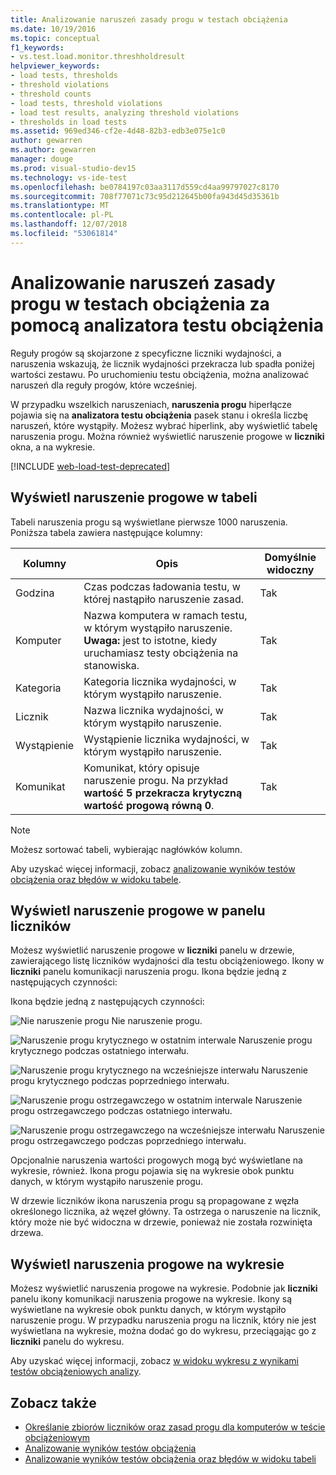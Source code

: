```yaml
---
title: Analizowanie naruszeń zasady progu w testach obciążenia
ms.date: 10/19/2016
ms.topic: conceptual
f1_keywords:
- vs.test.load.monitor.threshholdresult
helpviewer_keywords:
- load tests, thresholds
- threshold violations
- threshold counts
- load tests, threshold violations
- load test results, analyzing threshold violations
- thresholds in load tests
ms.assetid: 969ed346-cf2e-4d48-82b3-edb3e075e1c0
author: gewarren
ms.author: gewarren
manager: douge
ms.prod: visual-studio-dev15
ms.technology: vs-ide-test
ms.openlocfilehash: be0784197c03aa3117d559cd4aa99797027c8170
ms.sourcegitcommit: 708f77071c73c95d212645b00fa943d45d35361b
ms.translationtype: MT
ms.contentlocale: pl-PL
ms.lasthandoff: 12/07/2018
ms.locfileid: "53061814"
---
```

# <a name="analyzing-threshold-rule-violations-in-load-tests-using-the-load-test-analyzer"></a>Analizowanie naruszeń zasady progu w testach obciążenia za pomocą analizatora testu obciążenia

Reguły progów są skojarzone z specyficzne liczniki wydajności, a naruszenia wskazują, że licznik wydajności przekracza lub spadła poniżej wartości zestawu. Po uruchomieniu testu obciążenia, można analizować naruszeń dla reguły progów, które wcześniej.

W przypadku wszelkich naruszeniach, **naruszenia progu** hiperłącze pojawia się na **analizatora testu obciążenia** pasek stanu i określa liczbę naruszeń, które wystąpiły. Możesz wybrać hiperlink, aby wyświetlić tabelę naruszenia progu. Można również wyświetlić naruszenie progowe w **liczniki** okna, a na wykresie.

[!INCLUDE [web-load-test-deprecated](includes/web-load-test-deprecated.md)]

## <a name="view-threshold-violations-in-the-table"></a>Wyświetl naruszenie progowe w tabeli

 Tabeli naruszenia progu są wyświetlane pierwsze 1000 naruszenia. Poniższa tabela zawiera następujące kolumny:

|Kolumny|Opis|Domyślnie widoczny|
|-|-|-|
|Godzina|Czas podczas ładowania testu, w której nastąpiło naruszenie zasad.|Tak|
|Komputer|Nazwa komputera w ramach testu, w którym wystąpiło naruszenie. **Uwaga:** jest to istotne, kiedy uruchamiasz testy obciążenia na stanowiska.|Tak|
|Kategoria|Kategoria licznika wydajności, w którym wystąpiło naruszenie.|Tak|
|Licznik|Nazwa licznika wydajności, w którym wystąpiło naruszenie.|Tak|
|Wystąpienie|Wystąpienie licznika wydajności, w którym wystąpiło naruszenie.|Tak|
|Komunikat|Komunikat, który opisuje naruszenie progu. Na przykład **wartość 5 przekracza krytyczną wartość progową równą 0**.|Tak|

> [!NOTE]
> Możesz sortować tabeli, wybierając nagłówków kolumn.

 Aby uzyskać więcej informacji, zobacz [analizowanie wyników testów obciążenia oraz błędów w widoku tabele](../test/analyze-load-test-results-and-errors-in-the-tables-view.md).

## <a name="view-threshold-violations-in-the-counters-panel"></a>Wyświetl naruszenie progowe w panelu liczników

 Możesz wyświetlić naruszenie progowe w **liczniki** panelu w drzewie, zawierającego listę liczników wydajności dla testu obciążeniowego. Ikony w **liczniki** panelu komunikacji naruszenia progu. Ikona będzie jedną z następujących czynności:

 Ikona będzie jedną z następujących czynności:

 ![Nie naruszenie progu](../test/media/icon_ltest_1.gif) Nie naruszenie progu.

 ![Naruszenie progu krytycznego w ostatnim interwale](../test/media/icon_ltest_2.gif) Naruszenie progu krytycznego podczas ostatniego interwału.

 ![Naruszenie progu krytycznego na wcześniejsze interwału](../test/media/icon_ltest_3.gif) Naruszenie progu krytycznego podczas poprzedniego interwału.

 ![Naruszenie progu ostrzegawczego w ostatnim interwale](../test/media/icon_ltest_4.gif) Naruszenie progu ostrzegawczego podczas ostatniego interwału.

 ![Naruszenie progu ostrzegawczego na wcześniejsze interwału](../test/media/icon_ltest_5.gif) Naruszenie progu ostrzegawczego podczas poprzedniego interwału.

 Opcjonalnie naruszenia wartości progowych mogą być wyświetlane na wykresie, również. Ikona progu pojawia się na wykresie obok punktu danych, w którym wystąpiło naruszenie progu.

 W drzewie liczników ikona naruszenia progu są propagowane z węzła określonego licznika, aż węzeł główny. Ta ostrzega o naruszenie na licznik, który może nie być widoczna w drzewie, ponieważ nie została rozwinięta drzewa.

## <a name="view-threshold-violations-on-the-graph"></a>Wyświetl naruszenia progowe na wykresie

 Możesz wyświetlić naruszenia progowe na wykresie. Podobnie jak **liczniki** panelu ikony komunikacji naruszenia progowe na wykresie. Ikony są wyświetlane na wykresie obok punktu danych, w którym wystąpiło naruszenie progu. W przypadku naruszenia progu na licznik, który nie jest wyświetlana na wykresie, można dodać go do wykresu, przeciągając go z **liczniki** panelu do wykresu.

 Aby uzyskać więcej informacji, zobacz [w widoku wykresu z wynikami testów obciążeniowych analizy](../test/analyze-load-test-results-in-the-graphs-view.md).

## <a name="see-also"></a>Zobacz także

- [Określanie zbiorów liczników oraz zasad progu dla komputerów w teście obciążeniowym](../test/specify-counter-sets-and-threshold-rules-for-load-testing.md)
- [Analizowanie wyników testów obciążenia](../test/analyze-load-test-results-using-the-load-test-analyzer.md)
- [Analizowanie wyników testów obciążenia oraz błędów w widoku tabeli](../test/analyze-load-test-results-and-errors-in-the-tables-view.md)